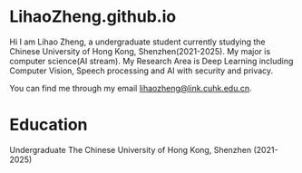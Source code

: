 # LihaoZheng.github.io

Hi I am Lihao Zheng, a undergraduate student currently studying the Chinese University of Hong Kong, Shenzhen(2021-2025). My major is computer science(AI stream). My Research Area is Deep Learning including Computer Vision, Speech processing and AI with security and privacy.

You can find me through my email lihaozheng@link.cuhk.edu.cn.

# Education
Undergraduate The Chinese University of Hong Kong, Shenzhen (2021-2025)
